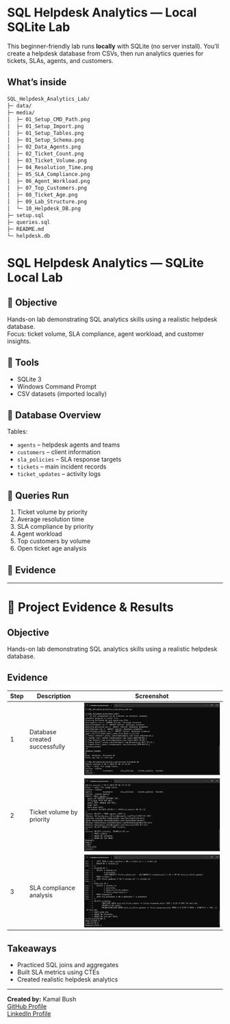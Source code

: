 # SQL Helpdesk Analytics — Local SQLite Lab

This beginner-friendly lab runs **locally** with SQLite (no server install). You’ll create a helpdesk database from CSVs, then run analytics queries for tickets, SLAs, agents, and customers.

## What’s inside
```
SQL_Helpdesk_Analytics_Lab/
├─ data/
├─ media/
│  ├─ 01_Setup_CMD_Path.png
│  ├─ 01_Setup_Import.png
│  ├─ 01_Setup_Tables.png
│  ├─ 01_Setup_Schema.png
│  ├─ 02_Data_Agents.png
│  ├─ 02_Ticket_Count.png
│  ├─ 03_Ticket_Volume.png
│  ├─ 04_Resolution_Time.png
│  ├─ 05_SLA_Compliance.png
│  ├─ 06_Agent_Workload.png
│  ├─ 07_Top_Customers.png
│  ├─ 08_Ticket_Age.png
│  ├─ 09_Lab_Structure.png
│  └─ 10_Helpdesk_DB.png
├─ setup.sql
├─ queries.sql
├─ README.md
└─ helpdesk.db

```
# SQL Helpdesk Analytics — SQLite Local Lab

## 🎯 Objective
Hands-on lab demonstrating SQL analytics skills using a realistic helpdesk database.  
Focus: ticket volume, SLA compliance, agent workload, and customer insights.

## 🧰 Tools
- SQLite 3
- Windows Command Prompt
- CSV datasets (imported locally)

## 🧩 Database Overview
Tables:
- `agents` – helpdesk agents and teams
- `customers` – client information
- `sla_policies` – SLA response targets
- `tickets` – main incident records
- `ticket_updates` – activity logs

## 🧮 Queries Run
1. Ticket volume by priority  
2. Average resolution time  
3. SLA compliance by priority  
4. Agent workload  
5. Top customers by volume  
6. Open ticket age analysis

## 🧾 Evidence

---

# 📸 Project Evidence & Results

## Objective
Hands-on lab demonstrating SQL analytics skills using a realistic helpdesk database.

## Evidence
| Step | Description | Screenshot |
|------|--------------|-------------|
| 1 | Database created successfully | ![Setup Tables](media/01_Setup_Tables.png) |
| 2 | Ticket volume by priority | ![Ticket Volume](media/03_Ticket_Volume.png) |
| 3 | SLA compliance analysis | ![SLA Compliance](media/05_SLA_Compliance.png) |

## Takeaways
- Practiced SQL joins and aggregates
- Built SLA metrics using CTEs
- Created realistic helpdesk analytics

---

**Created by:** Kamal Bush  
[GitHub Profile](https://github.com/kbush2)  
[LinkedIn Profile](https://www.linkedin.com/in/kamal-bush/)

